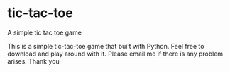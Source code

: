 # tic-tac-toe
A simple tic tac toe game

This is a simple tic-tac-toe game that built with Python. Feel free to download and play around with it. 
Please email me if there is any problem arises.
Thank you
